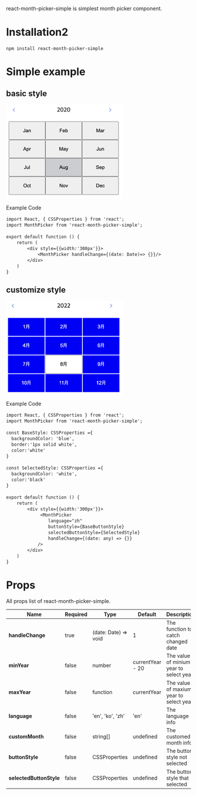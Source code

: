 react-month-picker-simple is simplest month picker component.

# Installation2

```shell
npm install react-month-picker-simple
```

# Simple example

## basic style

<img width="319" alt="basicStyle" src="https://github.com/ey920911/react-month-picker-simple/blob/main/docs/image/defaultStyle.png"/>

Example Code

```
import React, { CSSProperties } from 'react';
import MonthPicker from 'react-month-picker-simple';

export default function () {
    return (
        <div style={{width:'300px'}}>
            <MonthPicker handleChange={(date: Date)=> {}}/>
        </div>
    )
}

```

## customize style

<img width="319" alt="customizeStyled" src="https://github.com/ey920911/react-month-picker-simple/blob/main/docs/image/customizeStyled.png"/>

Example Code

```
import React, { CSSProperties } from 'react';
import MonthPicker from 'react-month-picker-simple';

const BaseStyle: CSSProperties ={
  backgroundColor: 'blue',
  border:'1px solid white',
  color:'white'
}

const SelectedStyle: CSSProperties ={
  backgroundColor: 'white',
  color:'black'
}

export default function () {
    return (
        <div style={{width:'300px'}}>
             <MonthPicker
                language="zh"
                buttonStyle={BaseButtonStyle}
                selectedButtonStyle={SelectedStyle}
                handleChange={(date: any) => {}}
            />
        </div>
    )
}

```

# Props

All props list of react-month-picker-simple.

| Name                    | Required | Type                 | Default          | Description                             |
| ----------------------- | -------- | -------------------- | ---------------- | --------------------------------------- |
| **handleChange**        | true     | (date: Date) => void | 1                | The function to catch changed date      |
| **minYear**             | false    | number               | currentYear - 20 | The value of minium year to select year |
| **maxYear**             | false    | function             | currentYear      | The value of maxium year to select year |
| **language**            | false    | 'en', 'ko', 'zh'     | 'en'             | The language info                       |
| **customMonth**         | false    | string[]             | undefined        | The customed month info                 |
| **buttonStyle**         | false    | CSSProperties        | undefined        | The button style not selected           |
| **selectedButtonStyle** | false    | CSSProperties        | undefined        | The button style that selected          |
